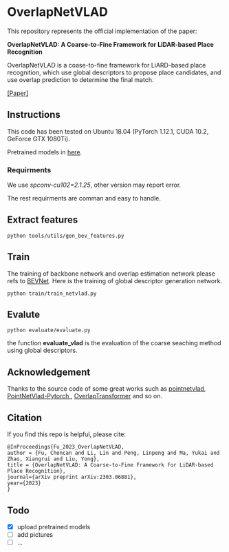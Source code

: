 # OverlapNetVLAD

This repository represents the official implementation of the paper:

**OverlapNetVLAD: A Coarse-to-Fine Framework for LiDAR-based Place Recognition**


OverlapNetVLAD is a coase-to-fine framework for LiARD-based place recognition, which use global descriptors to propose place candidates, and use overlap prediction to determine the final match.

[[Paper]](https://arxiv.org/abs/2303.06881)

## Instructions

This code has been tested on Ubuntu 18.04 (PyTorch 1.12.1, CUDA 10.2, GeForce GTX 1080Ti).

Pretrained models in [here](https://drive.google.com/drive/folders/1LEGhH38SB9Y7ia_ovYtQ3NzqRMfwJCt1?usp=sharing).

### Requirments

We use *spconv-cu102=2.1.25*, other version may report error. 

The rest requirments are comman and easy to handle.

## Extract features

```shell
python tools/utils/gen_bev_features.py
```

## Train

The training of backbone network and overlap estimation network please refs to [BEVNet](https://github.com/lilin-hitcrt/BEVNet). Here is the training of global descriptor generation network.

```shell
python train/train_netvlad.py
```

## Evalute

```shell
python evaluate/evaluate.py
```

the function **evaluate_vlad** is the evaluation of the coarse seaching method using global descriptors.

## Acknowledgement

Thanks to the source code of some great works such as [pointnetvlad](https://github.com/mikacuy/pointnetvlad), [PointNetVlad-Pytorch
](https://github.com/cattaneod/PointNetVlad-Pytorch), [OverlapTransformer](https://github.com/haomo-ai/OverlapTransformer) and so on.


## Citation

If you find this repo is helpful, please cite:


```
@InProceedings{Fu_2023_OverlapNetVLAD,
author = {Fu, Chencan and Li, Lin and Peng, Linpeng and Ma, Yukai and Zhao, Xiangrui and Liu, Yong},
title = {OverlapNetVLAD: A Coarse-to-Fine Framework for LiDAR-based Place Recognition},
journal={arXiv preprint arXiv:2303.06881},
year={2023}
}
```

## Todo

- [x] upload pretrained models
- [ ] add pictures
- [ ] ...